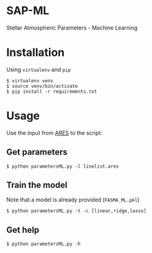 # SAP-ML
Stellar Atmospheric Parameters - Machine Learning


# Installation
Using `virtualenv` and `pip`

```
$ virtualenv venv
$ source venv/bin/activate
$ pip install -r requirements.txt
```

# Usage
Use the input from [ARES](https://github.com/sousasag/ARES) to the script:

## Get parameters

```
$ python parametersML.py -l linelist.ares
```

## Train the model
Note that a model is already provided (`FASMA_ML.pkl`)
```
$ python parametersML.py -t -c [linear,ridge,lasso]
```

## Get help
```
$ python parametersML.py -h
```
